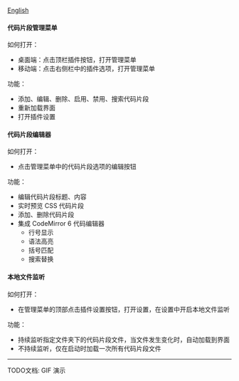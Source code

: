 [English](https://github.com/TCOTC/snippets/blob/main/README.md)

#### 代码片段管理菜单

如何打开：

- 桌面端：点击顶栏插件按钮，打开管理菜单
- 移动端：点击右侧栏中的插件选项，打开管理菜单

功能：

- 添加、编辑、删除、启用、禁用、搜索代码片段
- 重新加载界面
- 打开插件设置

#### 代码片段编辑器

如何打开：

- 点击管理菜单中的代码片段选项的编辑按钮

功能：

- 编辑代码片段标题、内容
- 实时预览 CSS 代码片段
- 添加、删除代码片段
- 集成 CodeMirror 6 代码编辑器
  - 行号显示
  - 语法高亮
  - 括号匹配
  - 搜索替换

#### 本地文件监听

如何打开：

- 在管理菜单的顶部点击插件设置按钮，打开设置，在设置中开启本地文件监听

功能：

- 持续监听指定文件夹下的代码片段文件，当文件发生变化时，自动加载到界面
- 不持续监听，仅在启动时加载一次所有代码片段文件

---

TODO文档: GIF 演示